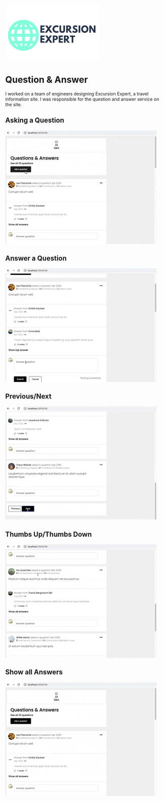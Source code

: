 <img src="https://github.com/excursion-expert/questionAndAnswer/blob/main/WhiteBackgroundLogoCropped.png" width="300px">

# Question & Answer
I worked on a team of engineers designing Excursion Expert, a travel information site. I was responsible for the question and answer service on the site.

## Asking a Question

![Alt Text](https://github.com/excursion-expert/questionAndAnswer/blob/main/askquestion.gif "ask question")

## Answer a Question

![Alt Text](https://github.com/excursion-expert/questionAndAnswer/blob/main/answerquestion.gif "answer question")

## Previous/Next

![Alt Text](https://github.com/excursion-expert/questionAndAnswer/blob/main/prevnext.gif "previous page/next page")

## Thumbs Up/Thumbs Down

![Alt Text](https://github.com/excursion-expert/questionAndAnswer/blob/main/thumbsup.gif "thumbs up")

## Show all Answers

![Alt Text](https://github.com/excursion-expert/questionAndAnswer/blob/main/showallanswers.gif "show all answers")
